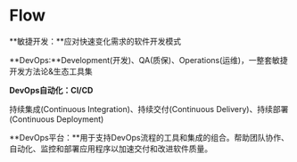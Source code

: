 # Flow

**敏捷开发：**应对快速变化需求的软件开发模式

**DevOps:**Development(开发)、QA(质保)、Operations(运维)，一整套敏捷开发方法论&生态工具集

**DevOps自动化：CI/CD**

持续集成(Continuous Integration)、持续交付(Continuous Delivery)、持续部署(Continuous Deployment)

**DevOps平台：**用于支持DevOps流程的工具和集成的组合。帮助团队协作、自动化、监控和部署应用程序以加速交付和改进软件质量。

